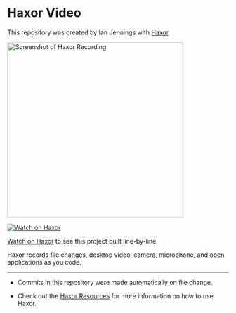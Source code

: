 # Haxor Video

This repository was created by Ian Jennings with [Haxor](https://app.haxor.sh/replay/52620eba-8b69-430c-8298-092bf8310a2c).

<a href="https://app.haxor.sh/replay/52620eba-8b69-430c-8298-092bf8310a2c"><img src="https://app.haxor.sh/replay/52620eba-8b69-430c-8298-092bf8310a2c/screenshot" alt="Screenshot of Haxor Recording" width="400" /></a> 

<a href="https://app.haxor.sh/replay/52620eba-8b69-430c-8298-092bf8310a2c"><img src="https://app.haxor.sh/images/watch-on-haxor.png" alt="Watch on Haxor" /></a> 

[Watch on Haxor](https://app.haxor.sh/replay/52620eba-8b69-430c-8298-092bf8310a2c) to see this project built line-by-line.

Haxor records file changes, desktop video, camera, microphone, and open applications as you code.


---
* Commits in this repository were made automatically on file change.

* Check out the [Haxor Resources](https://app.haxor.sh) for more information on how to use Haxor.